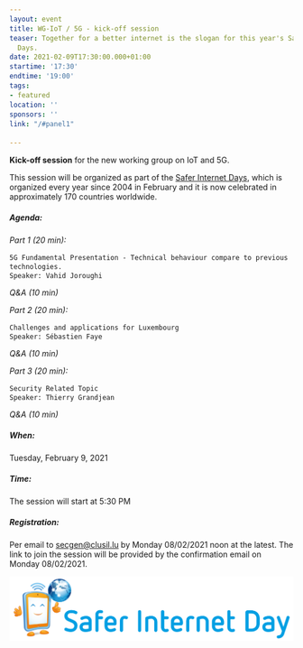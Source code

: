 ```yaml
---
layout: event
title: WG-IoT / 5G - kick-off session
teaser: Together for a better internet is the slogan for this year's Safer Internet
  Days.
date: 2021-02-09T17:30:00.000+01:00
startime: '17:30'
endtime: '19:00'
tags:
- featured
location: ''
sponsors: ''
link: "/#panel1"

---
```

**Kick-off session** for the new working group on IoT and 5G.

This session will be organized as part of the [Safer Internet Days](https://www.bee-secure.lu/de/event/safer-internet-day-2021/), which is organized every year since 2004 in February and it is now celebrated in approximately 170 countries worldwide.

##### Agenda:

_Part 1 (20 min):_

    5G Fundamental Presentation - Technical behaviour compare to previous technologies.
    Speaker: Vahid Joroughi

_Q&A (10 min)_

_Part 2 (20 min):_

    Challenges and applications for Luxembourg
    Speaker: Sébastien Faye

_Q&A (10 min)_

_Part 3 (20 min):_

    Security Related Topic
    Speaker: Thierry Grandjean

_Q&A (10 min)_

##### When:

Tuesday, February 9, 2021

##### Time:

The session will start at 5:30 PM

##### Registration:

Per email to [secgen@clusil.lu](mailto:secgen@clusil.lu) by Monday 08/02/2021 noon at the latest. The link to join the session will be provided by the confirmation email on Monday 08/02/2021.

[![](/assets/img/logo-sid2021.svg)](https://www.bee-secure.lu/de/event/safer-internet-day-2021/)

